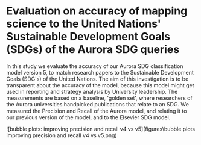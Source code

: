 # Evaluation on accuracy of mapping science to the United Nations' Sustainable Development Goals (SDGs) of the Aurora SDG queries

In this study we evaluate the accuracy of our Aurora SDG classification model version 5, to match research papers to the Sustainable Development Goals (SDG's) of the United Nations. The aim of this investigation is to be transparent about the accuracy of the model, because this model might get used in reporting and strategy analysis by University leadership. The measurements are based on a baseline, 'golden set', where researchers of the Aurora universities handpicked publications that relate to an SDG. We measured the Precision and Recall of the Aurora model, and relating it to our previous version of the model, and to the Elsevier SDG model.

![bubble plots: improving precision and recall v4 vs v5](figures\bubble plots improving precision and recall v4 vs v5.png)